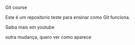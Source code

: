 Git course



Este é um repositorio teste para ensinar como Git funciona.


Saiba mais em youtube


outra mudança, quero ver como aparece
